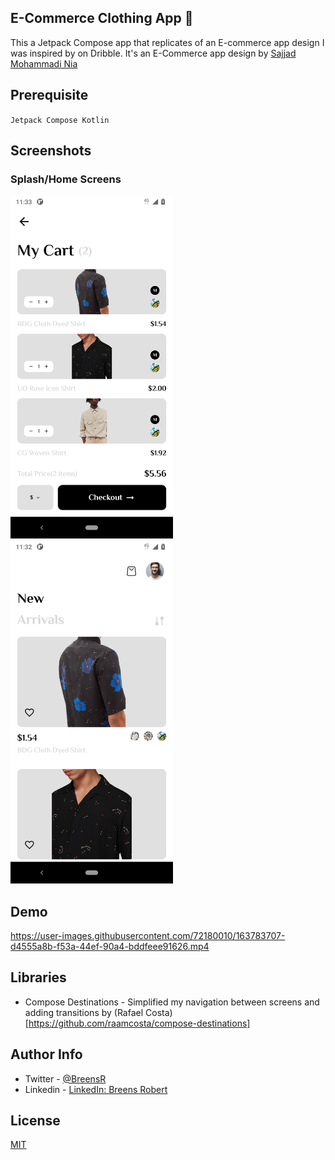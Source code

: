 ## E-Commerce Clothing App 👕
This a Jetpack Compose app that replicates of an E-commerce app design I was inspired by on Dribble. It's an E-Commerce app
design by [Sajjad Mohammadi Nia](https://dribbble.com/shots/15673848-E-Commerce-Clothing-App)

## Prerequisite
``
 Jetpack Compose
 Kotlin
``

## Screenshots
### Splash/Home Screens
<img src="/images/cartscreenecommerce.png" width="260">&emsp;
<img src="/images/homescreenecommerce.png" width="260">

## Demo
https://user-images.githubusercontent.com/72180010/163783707-d4555a8b-f53a-44ef-90a4-bddfeee91626.mp4

## Libraries
* Compose Destinations - Simplified my navigation between screens and adding transitions by (Rafael Costa)[https://github.com/raamcosta/compose-destinations]

## Author Info
* Twitter - [@BreensR](https://twitter.com/BreensR)
* Linkedin - [LinkedIn: Breens Robert](https://www.linkedin.com/in/breens-mbaka/)

## License
[MIT](https://choosealicense.com/licenses/mit/)

